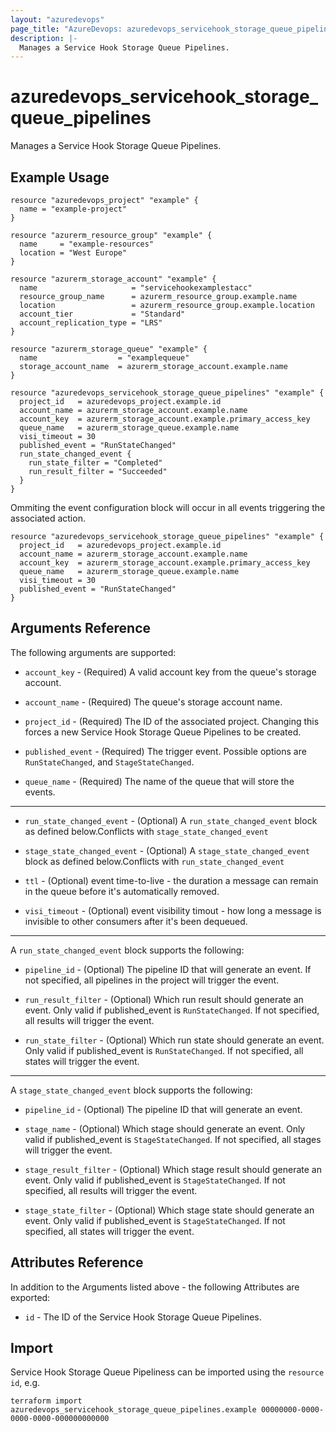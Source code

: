 ```yaml
---
layout: "azuredevops"
page_title: "AzureDevops: azuredevops_servicehook_storage_queue_pipelines"
description: |-
  Manages a Service Hook Storage Queue Pipelines.
---
```


# azuredevops_servicehook_storage_queue_pipelines

Manages a Service Hook Storage Queue Pipelines.

## Example Usage

```hcl
resource "azuredevops_project" "example" {
  name = "example-project" 
}

resource "azurerm_resource_group" "example" {
  name     = "example-resources"
  location = "West Europe" 
}

resource "azurerm_storage_account" "example" {
  name                     = "servicehookexamplestacc"
  resource_group_name      = azurerm_resource_group.example.name
  location                 = azurerm_resource_group.example.location
  account_tier             = "Standard"
  account_replication_type = "LRS"
}

resource "azurerm_storage_queue" "example" {
  name                  = "examplequeue"
  storage_account_name  = azurerm_storage_account.example.name
}

resource "azuredevops_servicehook_storage_queue_pipelines" "example" {
  project_id   = azuredevops_project.example.id
  account_name = azurerm_storage_account.example.name
  account_key  = azurerm_storage_account.example.primary_access_key 
  queue_name   = azurerm_storage_queue.example.name
  visi_timeout = 30
  published_event = "RunStateChanged"
  run_state_changed_event {
    run_state_filter = "Completed"
    run_result_filter = "Succeeded"
  }
}
```

Ommiting the event configuration block will occur in all events triggering the associated action.

```hcl
resource "azuredevops_servicehook_storage_queue_pipelines" "example" {
  project_id   = azuredevops_project.example.id
  account_name = azurerm_storage_account.example.name
  account_key  = azurerm_storage_account.example.primary_access_key 
  queue_name   = azurerm_storage_queue.example.name
  visi_timeout = 30
  published_event = "RunStateChanged"
}
```


## Arguments Reference

The following arguments are supported:

* `account_key` - (Required)  A valid account key from the queue's storage account.

* `account_name` - (Required) The queue's storage account name.

* `project_id` - (Required) The ID of the associated project. Changing this forces a new Service Hook Storage Queue Pipelines to be created.

* `published_event` - (Required) The trigger event. Possible options are `RunStateChanged`, and `StageStateChanged`.

* `queue_name` - (Required) The name of the queue that will store the events.

---

* `run_state_changed_event` - (Optional) A `run_state_changed_event` block as defined below.Conflicts with `stage_state_changed_event`

* `stage_state_changed_event` - (Optional) A `stage_state_changed_event` block as defined below.Conflicts with `run_state_changed_event`

* `ttl` - (Optional) event time-to-live - the duration a message can remain in the queue before it's automatically removed.

* `visi_timeout` - (Optional) event visibility timout - how long a message is invisible to other consumers after it's been dequeued.

---

A `run_state_changed_event` block supports the following:

* `pipeline_id` - (Optional) The pipeline ID that will generate an event. If not specified, all pipelines in the project will trigger the event.

* `run_result_filter` - (Optional) Which run result should generate an event. Only valid if published_event is `RunStateChanged`. If not specified, all results will trigger the event.

* `run_state_filter` - (Optional) Which run state should generate an event. Only valid if published_event is `RunStateChanged`. If not specified, all states will trigger the event.

---

A `stage_state_changed_event` block supports the following:

* `pipeline_id` - (Optional) The pipeline ID that will generate an event.

* `stage_name` - (Optional) Which stage should generate an event. Only valid if published_event is `StageStateChanged`. If not specified, all stages will trigger the event.

* `stage_result_filter` - (Optional) Which stage result should generate an event. Only valid if published_event is `StageStateChanged`. If not specified, all results will trigger the event.

* `stage_state_filter` - (Optional) Which stage state should generate an event. Only valid if published_event is `StageStateChanged`. If not specified, all states will trigger the event.

## Attributes Reference

In addition to the Arguments listed above - the following Attributes are exported:

* `id` - The ID of the Service Hook Storage Queue Pipelines.



## Import

Service Hook Storage Queue Pipeliness can be imported using the `resource id`, e.g.

```shell
terraform import azuredevops_servicehook_storage_queue_pipelines.example 00000000-0000-0000-0000-000000000000
```
